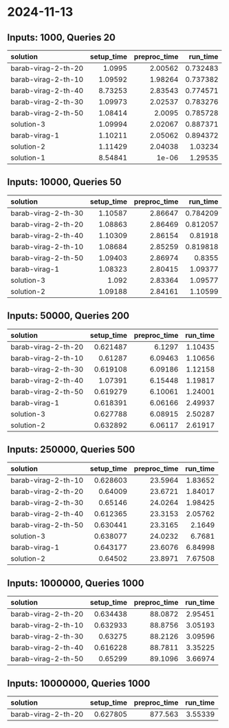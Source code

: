 # 2024-11-13

## Inputs: 1000, Queries 20

| solution            |   setup_time |   preproc_time |   run_time |
|:--------------------|-------------:|---------------:|-----------:|
| barab-virag-2-th-20 |      1.0995  |        2.00562 |   0.732483 |
| barab-virag-2-th-10 |      1.09592 |        1.98264 |   0.737382 |
| barab-virag-2-th-40 |      8.73253 |        2.83543 |   0.774571 |
| barab-virag-2-th-30 |      1.09973 |        2.02537 |   0.783276 |
| barab-virag-2-th-50 |      1.08414 |        2.0095  |   0.785728 |
| solution-3          |      1.09994 |        2.02067 |   0.887371 |
| barab-virag-1       |      1.10211 |        2.05062 |   0.894372 |
| solution-2          |      1.11429 |        2.04038 |   1.03234  |
| solution-1          |      8.54841 |        1e-06   |   1.29535  |

## Inputs: 10000, Queries 50

| solution            |   setup_time |   preproc_time |   run_time |
|:--------------------|-------------:|---------------:|-----------:|
| barab-virag-2-th-30 |      1.10587 |        2.86647 |   0.784209 |
| barab-virag-2-th-20 |      1.08863 |        2.86469 |   0.812057 |
| barab-virag-2-th-40 |      1.10309 |        2.86154 |   0.81918  |
| barab-virag-2-th-10 |      1.08684 |        2.85259 |   0.819818 |
| barab-virag-2-th-50 |      1.09403 |        2.86974 |   0.8355   |
| barab-virag-1       |      1.08323 |        2.80415 |   1.09377  |
| solution-3          |      1.092   |        2.83364 |   1.09577  |
| solution-2          |      1.09188 |        2.84161 |   1.10599  |

## Inputs: 50000, Queries 200

| solution            |   setup_time |   preproc_time |   run_time |
|:--------------------|-------------:|---------------:|-----------:|
| barab-virag-2-th-20 |     0.621487 |        6.1297  |    1.10435 |
| barab-virag-2-th-10 |     0.61287  |        6.09463 |    1.10656 |
| barab-virag-2-th-30 |     0.619108 |        6.09186 |    1.12158 |
| barab-virag-2-th-40 |     1.07391  |        6.15448 |    1.19817 |
| barab-virag-2-th-50 |     0.619279 |        6.10061 |    1.24001 |
| barab-virag-1       |     0.618391 |        6.06166 |    2.49937 |
| solution-3          |     0.627788 |        6.08915 |    2.50287 |
| solution-2          |     0.632892 |        6.06117 |    2.61917 |

## Inputs: 250000, Queries 500

| solution            |   setup_time |   preproc_time |   run_time |
|:--------------------|-------------:|---------------:|-----------:|
| barab-virag-2-th-10 |     0.628603 |        23.5964 |    1.83652 |
| barab-virag-2-th-20 |     0.64009  |        23.6721 |    1.84017 |
| barab-virag-2-th-30 |     0.65146  |        24.0264 |    1.98425 |
| barab-virag-2-th-40 |     0.612365 |        23.3153 |    2.05762 |
| barab-virag-2-th-50 |     0.630441 |        23.3165 |    2.1649  |
| solution-3          |     0.638077 |        24.0232 |    6.7681  |
| barab-virag-1       |     0.643177 |        23.6076 |    6.84998 |
| solution-2          |     0.64502  |        23.8971 |    7.67508 |

## Inputs: 1000000, Queries 1000

| solution            |   setup_time |   preproc_time |   run_time |
|:--------------------|-------------:|---------------:|-----------:|
| barab-virag-2-th-20 |     0.634438 |        88.0872 |    2.95451 |
| barab-virag-2-th-10 |     0.632933 |        88.8756 |    3.05193 |
| barab-virag-2-th-30 |     0.63275  |        88.2126 |    3.09596 |
| barab-virag-2-th-40 |     0.616228 |        88.7811 |    3.35225 |
| barab-virag-2-th-50 |     0.65299  |        89.1096 |    3.66974 |

## Inputs: 10000000, Queries 1000

| solution            |   setup_time |   preproc_time |   run_time |
|:--------------------|-------------:|---------------:|-----------:|
| barab-virag-2-th-20 |     0.627805 |        877.563 |    3.55339 |